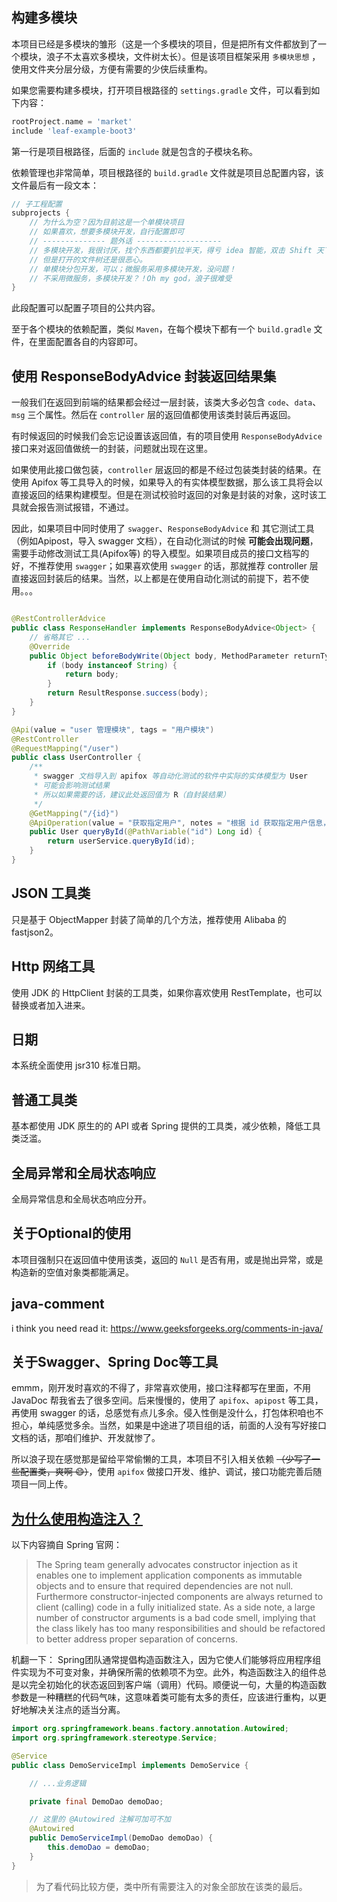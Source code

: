 ## 构建多模块

本项目已经是多模块的雏形（这是一个多模块的项目，但是把所有文件都放到了一个模块，浪子不太喜欢多模块，文件树太长）。但是该项目框架采用 `多模块思想`
，使用文件夹分层分级，方便有需要的少侠后续重构。

如果您需要构建多模块，打开项目根路径的 `settings.gradle` 文件，可以看到如下内容：

```gradle
rootProject.name = 'market'
include 'leaf-example-boot3'
```

第一行是项目根路径，后面的 `include` 就是包含的子模块名称。

依赖管理也非常简单，项目根路径的 `build.gradle` 文件就是项目总配置内容，该文件最后有一段文本：

```gradle
// 子工程配置
subprojects {
    // 为什么为空？因为目前这是一个单模块项目
    // 如果喜欢，想要多模块开发，自行配置即可
    // -------------- 题外话 -------------------
    // 多模块开发，我很讨厌，找个东西都要扒拉半天，得亏 idea 智能，双击 Shift 天下无敌，让文件无处可逃。
    // 但是打开的文件树还是很恶心。
    // 单模块分包开发，可以；微服务采用多模块开发，没问题！
    // 不采用微服务，多模块开发？！Oh my god，浪子很难受
}
```

此段配置可以配置子项目的公共内容。

至于各个模块的依赖配置，类似 `Maven`，在每个模块下都有一个 `build.gradle` 文件，在里面配置各自的内容即可。

## 使用 ResponseBodyAdvice 封装返回结果集

一般我们在返回到前端的结果都会经过一层封装，该类大多必包含 `code`、`data`、`msg` 三个属性。然后在 `controller`
层的返回值都使用该类封装后再返回。

有时候返回的时候我们会忘记设置该返回值，有的项目使用 `ResponseBodyAdvice` 接口来对返回值做统一的封装，问题就出现在这里。

如果使用此接口做包装，`controller` 层返回的都是不经过包装类封装的结果。在使用 Apifox
等工具导入的时候，如果导入的有实体模型数据，那么该工具将会以直接返回的结果构建模型。但是在测试校验时返回的对象是封装的对象，这时该工具就会报告测试报错，不通过。

因此，如果项目中同时使用了 `swagger`、`ResponseBodyAdvice` 和
其它测试工具（例如Apipost，导入 swagger 文档），在自动化测试的时候 **可能会出现问题**，需要手动修改测试工具(Apifox等)
的导入模型。如果项目成员的接口文档写的好，不推荐使用 `swagger`；如果喜欢使用 `swagger` 的话，那就推荐 controller
层直接返回封装后的结果。当然，以上都是在使用自动化测试的前提下，若不使用。。。

```java

@RestControllerAdvice
public class ResponseHandler implements ResponseBodyAdvice<Object> {
    // 省略其它 ...
    @Override
    public Object beforeBodyWrite(Object body, MethodParameter returnType, MediaType selectedContentType, Class selectedConverterType, ServerHttpRequest request, ServerHttpResponse response) {
        if (body instanceof String) {
            return body;
        }
        return ResultResponse.success(body);
    }
}

@Api(value = "user 管理模块", tags = "用户模块")
@RestController
@RequestMapping("/user")
public class UserController {
    /**
     * swagger 文档导入到 apifox 等自动化测试的软件中实际的实体模型为 User
     * 可能会影响测试结果
     * 所以如果需要的话，建议此处返回值为 R（自封装结果）
     */
    @GetMapping("/{id}")
    @ApiOperation(value = "获取指定用户", notes = "根据 id 获取指定用户信息，get 方法")
    public User queryById(@PathVariable("id") Long id) {
        return userService.queryById(id);
    }
}
```

## JSON 工具类

只是基于 ObjectMapper 封装了简单的几个方法，推荐使用 Alibaba 的 fastjson2。

## Http 网络工具

使用 JDK 的 HttpClient 封装的工具类，如果你喜欢使用 RestTemplate，也可以替换或者加入进来。

## 日期

本系统全面使用 jsr310 标准日期。

## 普通工具类

基本都使用 JDK 原生的的 API 或者 Spring 提供的工具类，减少依赖，降低工具类泛滥。

## 全局异常和全局状态响应

全局异常信息和全局状态响应分开。

## 关于Optional的使用

本项目强制只在返回值中使用该类，返回的 `Null` 是否有用，或是抛出异常，或是构造新的空值对象类都能满足。

## java-comment

i think you need read it: https://www.geeksforgeeks.org/comments-in-java/

## 关于Swagger、Spring Doc等工具

emmm，刚开发时喜欢的不得了，非常喜欢使用，接口注释都写在里面，不用 JavaDoc
帮我省去了很多空间。后来慢慢的，使用了 `apifox`、`apipost` 等工具，再使用 swagger
的话，总感觉有点儿多余。侵入性倒是没什么，打包体积咱也不担心，单纯感觉多余。当然，如果是中途进了项目组的话，前面的人没有写好接口文档的话，那咱们维护、开发就惨了。

所以浪子现在感觉那是留给平常偷懒的工具，本项目不引入相关依赖 ~~（少写了一些配置类，爽啊 :smile:）~~，使用 `apifox`
做接口开发、维护、调试，接口功能完善后随项目一同上传。

## [为什么使用构造注入？](https://docs.spring.io/spring-framework/docs/4.0.x/spring-framework-reference/htmlsingle/#beans-setter-injection)

以下内容摘自 Spring 官网：
> The Spring team generally advocates constructor injection as it enables one to implement application components as
> immutable objects and to ensure that required dependencies are not null. Furthermore constructor-injected components
> are
> always returned to client (calling) code in a fully initialized state. As a side note, a large number of constructor
> arguments is a bad code smell, implying that the class likely has too many responsibilities and should be refactored
> to
> better address proper separation of concerns.

机翻一下：
Spring团队通常提倡构造函数注入，因为它使人们能够将应用程序组件实现为不可变对象，并确保所需的依赖项不为空。此外，构造函数注入的组件总是以完全初始化的状态返回到客户端（调用）代码。顺便说一句，大量的构造函数参数是一种糟糕的代码气味，这意味着类可能有太多的责任，应该进行重构，以更好地解决关注点的适当分离。

```java
import org.springframework.beans.factory.annotation.Autowired;
import org.springframework.stereotype.Service;

@Service
public class DemoServiceImpl implements DemoService {

    // ...业务逻辑

    private final DemoDao demoDao;

    // 这里的 @Autowired 注解可加可不加
    @Autowired
    public DemoServiceImpl(DemoDao demoDao) {
        this.demoDao = demoDao;
    }
}
```

> 为了看代码比较方便，类中所有需要注入的对象全部放在该类的最后。
